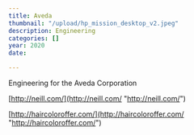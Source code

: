 ```yaml
---
title: Aveda
thumbnail: "/upload/hp_mission_desktop_v2.jpeg"
description: Engineering
categories: []
year: 2020
date: 

---
```

Engineering for the Aveda Corporation

[http://neill.com/](http://neill.com/ "http://neill.com/")

[http://haircoloroffer.com/](http://haircoloroffer.com/ "http://haircoloroffer.com/")